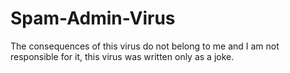 # Spam-Admin-Virus
The consequences of this virus do not belong to me and I am not responsible for it, this virus was written only as a joke.
